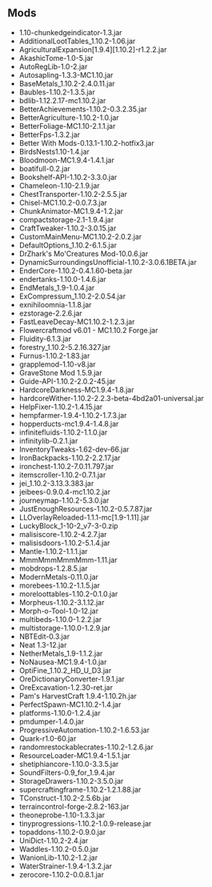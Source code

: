 ## Mods
* 1.10-chunkedgeindicator-1.3.jar
* AdditionalLootTables_1.10.2-1.06.jar
* AgriculturalExpansion[1.9.4][1.10.2]-r1.2.2.jar
* AkashicTome-1.0-5.jar
* AutoRegLib-1.0-2.jar
* Autosapling-1.3.3-MC1.10.jar
* BaseMetals_1.10.2-2.4.0.11.jar
* Baubles-1.10.2-1.3.5.jar
* bdlib-1.12.2.17-mc1.10.2.jar
* BetterAchievements-1.10.2-0.3.2.35.jar
* BetterAgriculture-1.10.2-1.0.jar
* BetterFoliage-MC1.10-2.1.1.jar
* BetterFps-1.3.2.jar
* Better With Mods-0.13.1-1.10.2-hotfix3.jar
* BirdsNests1.10-1.4.jar
* Bloodmoon-MC1.9.4-1.4.1.jar
* boatifull-0.2.jar
* Bookshelf-API-1.10.2-3.3.0.jar
* Chameleon-1.10-2.1.9.jar
* ChestTransporter-1.10.2-2.5.5.jar
* Chisel-MC1.10.2-0.0.7.3.jar
* ChunkAnimator-MC1.9.4-1.2.jar
* compactstorage-2.1-1.9.4.jar
* CraftTweaker-1.10.2-3.0.15.jar
* CustomMainMenu-MC1.10.2-2.0.2.jar
* DefaultOptions_1.10.2-6.1.5.jar
* DrZhark's Mo'Creatures Mod-10.0.6.jar
* DynamicSurroundingsUnofficial-1.10.2-3.0.6.1BETA.jar
* EnderCore-1.10.2-0.4.1.60-beta.jar
* endertanks-1.10.0-1.4.6.jar
* EndMetals_1.9-1.0.4.jar
* ExCompressum_1.10.2-2.0.54.jar
* exnihiloomnia-1.1.8.jar
* ezstorage-2.2.6.jar
* FastLeaveDecay-MC1.10.2-1.2.3.jar
* Flowercraftmod v6.01 - MC1.10.2 Forge.jar
* Fluidity-6.1.3.jar
* forestry_1.10.2-5.2.16.327.jar
* Furnus-1.10.2-1.83.jar
* grapplemod-1.10-v8.jar
* GraveStone Mod 1.5.9.jar
* Guide-API-1.10.2-2.0.2-45.jar
* HardcoreDarkness-MC1.9.4-1.8.jar
* hardcoreWither-1.10.2-2.2.3-beta-4bd2a01-universal.jar
* HelpFixer-1.10.2-1.4.15.jar
* hempfarmer-1.9.4-1.10.2-1.7.3.jar
* hopperducts-mc1.9.4-1.4.8.jar
* infinitefluids-1.10.2-1.1.0.jar
* infinitylib-0.2.1.jar
* InventoryTweaks-1.62-dev-66.jar
* IronBackpacks-1.10.2-2.2.17.jar
* ironchest-1.10.2-7.0.11.797.jar
* itemscroller-1.10.2-0.7.1.jar
* jei_1.10.2-3.13.3.383.jar
* jeibees-0.9.0.4-mc1.10.2.jar
* journeymap-1.10.2-5.3.0.jar
* JustEnoughResources-1.10.2-0.5.7.87.jar
* LLOverlayReloaded-1.1.1-mc[1.9-1.11].jar
* LuckyBlock_1-10-2_v7-3-0.zip
* malisiscore-1.10.2-4.2.7.jar
* malisisdoors-1.10.2-5.1.4.jar
* Mantle-1.10.2-1.1.1.jar
* MmmMmmMmmMmm-1.11.jar
* mobdrops-1.2.8.5.jar
* ModernMetals-0.11.0.jar
* morebees-1.10.2-1.1.5.jar
* moreloottables-1.10.2-0.1.0.jar
* Morpheus-1.10.2-3.1.12.jar
* Morph-o-Tool-1.0-12.jar
* multibeds-1.10.0-1.2.2.jar
* multistorage-1.10.0-1.2.9.jar
* NBTEdit-0.3.jar
* Neat 1.3-12.jar
* NetherMetals_1.9-1.1.2.jar
* NoNausea-MC1.9.4-1.0.jar
* OptiFine_1.10.2_HD_U_D3.jar
* OreDictionaryConverter-1.9.1.jar
* OreExcavation-1.2.30-ret.jar
* Pam's HarvestCraft 1.9.4-1.10.2h.jar
* PerfectSpawn-MC1.10.2-1.4.jar
* platforms-1.10.0-1.2.4.jar
* pmdumper-1.4.0.jar
* ProgressiveAutomation-1.10.2-1.6.53.jar
* Quark-r1.0-60.jar
* randomrestockablecrates-1.10.2-1.2.6.jar
* ResourceLoader-MC1.9.4-1.5.1.jar
* shetiphiancore-1.10.0-3.3.5.jar
* SoundFilters-0.9_for_1.9.4.jar
* StorageDrawers-1.10.2-3.5.0.jar
* supercraftingframe-1.10.2-1.2.1.88.jar
* TConstruct-1.10.2-2.5.6b.jar
* terraincontrol-forge-2.8.2-163.jar
* theoneprobe-1.10-1.3.3.jar
* tinyprogressions-1.10.2-1.0.9-release.jar
* topaddons-1.10.2-0.9.0.jar
* UniDict-1.10.2-2.4.jar
* Waddles-1.10.2-0.5.0.jar
* WanionLib-1.10.2-1.2.jar
* WaterStrainer-1.9.4-1.3.2.jar
* zerocore-1.10.2-0.0.8.1.jar
